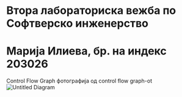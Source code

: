 # Втора лабораториска вежба по Софтверско инженерство
# Марија Илиева, бр. на индекс 203026
Control Flow Graph фотографија од control flow graph-ot
![Untitled Diagram](https://user-images.githubusercontent.com/102802160/170032483-288149f7-90e8-46d4-9fff-639c58af921b.png)
